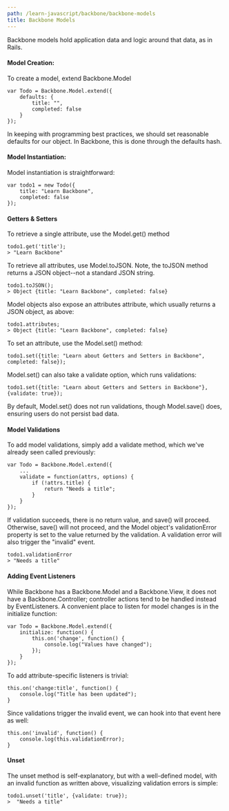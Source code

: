 ```yaml
---
path: /learn-javascript/backbone/backbone-models
title: Backbone Models
---
```



<!-- ---title: Backbone Models -->

Backbone models hold application data and logic around that data, as in Rails.

#### Model Creation:

To create a model, extend Backbone.Model

	var Todo = Backbone.Model.extend({
		defaults: {
			title: "",
			completed: false
		}
	});
	
In keeping with programming best practices, we should set reasonable defaults for our object. In Backbone, this is done through the defaults hash.

#### Model Instantiation:

Model instantiation is straightforward:

	var todo1 = new Todo({
		title: "Learn Backbone",
		completed: false
	});
	
#### Getters & Setters

To retrieve a single attribute, use the Model.get() method

	todo1.get('title');
	> "Learn Backbone"

To retrieve all attributes, use Model.toJSON. Note, the toJSON method returns a JSON object--not a standard JSON string.

	todo1.toJSON();
	> Object {title: "Learn Backbone", completed: false}
	
Model objects also expose an attributes attribute, which usually returns a JSON object, as above:

	todo1.attributes;
	> Object {title: "Learn Backbone", completed: false}
	
To set an attribute, use the Model.set() method:

	todo1.set({title: "Learn about Getters and Setters in Backbone", completed: false});
	
Model.set() can also take a validate option, which runs validations:

	todo1.set({title: "Learn about Getters and Setters in Backbone"}, {validate: true});

By default, Model.set() does not run validations, though Model.save() does, ensuring users do not persist bad data.

#### Model Validations

To add model validations, simply add a validate method, which we've already seen called previously:

	var Todo = Backbone.Model.extend({
		...
		validate = function(attrs, options) {
			if (!attrs.title) {
				return "Needs a title";
			}
		}
	});
	
If validation succeeds, there is no return value, and save() will proceed. Otherwise, save() will not proceed, and the Model object's validationError property is set to the value returned by the validation. A validation error will also trigger the "invalid" event.

	todo1.validationError
	> "Needs a title"
	
#### Adding Event Listeners

While Backbone has a Backbone.Model and a Backbone.View, it does not have a Backbone.Controller; controller actions tend to be handled instead by EventListeners. A convenient place to listen for model changes is in the initialize function:

	var Todo = Backbone.Model.extend({ 
		initialize: function() {
			this.on('change', function() {
				console.log("Values have changed");
			});
		}
	});
	
To add attribute-specific listeners is trivial:

	this.on('change:title', function() {
		console.log("Title has been updated");
	}
	
Since validations trigger the invalid event, we can hook into that event here as well:

	this.on('invalid', function() {
		console.log(this.validationError);
	}
	
#### Unset

The unset method is self-explanatory, but with a well-defined model, with an invalid function as written above, visualizing validation errors is simple:

	todo1.unset('title', {validate: true});
	>  "Needs a title"


